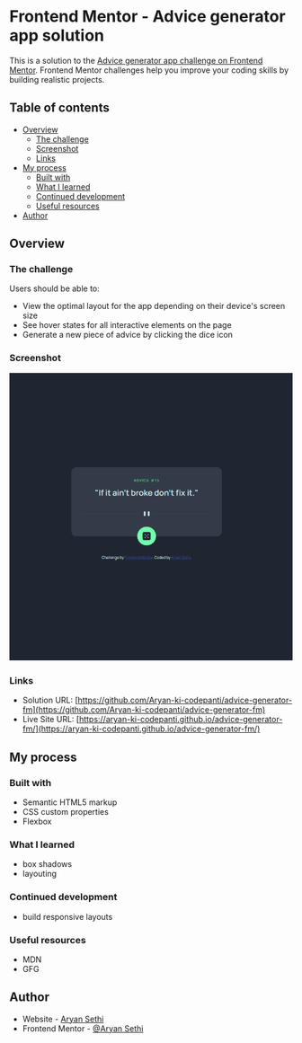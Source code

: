 # Frontend Mentor - Advice generator app solution

This is a solution to the [Advice generator app challenge on Frontend Mentor](https://www.frontendmentor.io/challenges/advice-generator-app-QdUG-13db). Frontend Mentor challenges help you improve your coding skills by building realistic projects.

## Table of contents

-   [Overview](#overview)
    -   [The challenge](#the-challenge)
    -   [Screenshot](#screenshot)
    -   [Links](#links)
-   [My process](#my-process)
    -   [Built with](#built-with)
    -   [What I learned](#what-i-learned)
    -   [Continued development](#continued-development)
    -   [Useful resources](#useful-resources)
-   [Author](#author)

## Overview

### The challenge

Users should be able to:

-   View the optimal layout for the app depending on their device's screen size
-   See hover states for all interactive elements on the page
-   Generate a new piece of advice by clicking the dice icon

### Screenshot

![](./images/screenshot.PNG)

### Links

-   Solution URL: [https://github.com/Aryan-ki-codepanti/advice-generator-fm](https://github.com/Aryan-ki-codepanti/advice-generator-fm)
-   Live Site URL: [https://aryan-ki-codepanti.github.io/advice-generator-fm/](https://aryan-ki-codepanti.github.io/advice-generator-fm/)

## My process

### Built with

-   Semantic HTML5 markup
-   CSS custom properties
-   Flexbox

### What I learned

-   box shadows
-   layouting

### Continued development

-   build responsive layouts

### Useful resources

-   MDN
-   GFG

## Author

-   Website - [Aryan Sethi](https://github.com/Aryan-ki-codepanti)
-   Frontend Mentor - [@Aryan Sethi](https://www.frontendmentor.io/profile/Aryan-ki-codepanti)
